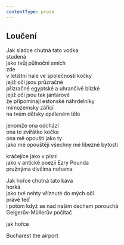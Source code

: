 ```yaml
---
contentType: prose
---
```


## Loučení

Jak sladce chutná tato vodka  
studená  
jako tvůj půlnoční smích  
zde  
v letištní hale ve společnosti kočky  
jejíž oči jsou průzračné  
přízračné egyptské a uhrančivě blízké  
jejíž oči jsou tak jantarové  
že připomínají estonské náhrdelníky  
mimozemsky zářící  
na tvém dětsky opáleném těle

jenomže ona odchází  
ona to zvířátko kočka  
ona mě opouští jako ty  
jako mé opouštějí všechny mé líbezné bytosti

kráčejíce jako v písni  
jako v antické poezii Ezry Pounda  
pružnýma dívčíma nohama

Jak hořce chutná tato káva  
horká  
jako tvé nehty vříznuté do mých očí  
právě teď  
i potom když se nad naším dechem porouchá  
Geigerův-Müllerův počítač

jak hořce

Bucharest the airport
